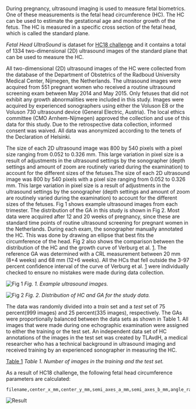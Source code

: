 During pregnancy, ultrasound imaging is used to measure fetal biometrics. One of these measurements is the fetal head circumference (HC). The HC can be used to estimate the gestational age and monitor growth of the fetus. The HC is measured in a specific cross section of the fetal head, which is called the standard plane.

*Fetal Head UltraSound* is dataset for [HC18 challenge](https://hc18.grand-challenge.org/) and it contains a total of 1334 two-dimensional (2D) ultrasound images of the standard plane that can be used to measure the HC.

All two-dimensional (2D) ultrasound images of the HC were collected from the database of the Department of Obstetrics of the Radboud University Medical Center, Nijmegen, the Netherlands. The ultrasound images were acquired from 551 pregnant women who received a routine ultrasound screening exam between May 2014 and May 2015. Only fetuses that did not exhibit any growth abnormalities were included in this study. Images were acquired by experienced sonographers using either the Voluson E8 or the Voluson 730 ultrasound device (General Electric, Austria). The local ethics committee (CMO Arnhem-Nijmegen) approved the collection and use of this data for this study. Due to the retrospective data collection, informed consent was waived. All data was anonymized according to the tenets of the Declaration of Helsinki.

The size of each 2D ultrasound image was 800 by 540 pixels with a pixel size ranging from 0.052 to 0.326 mm. This large variation in pixel size is a result of adjustments in the ultrasound settings by the sonographer (depth settings and amount of zoom are routinely varied during the examination) to account for the different sizes of the fetuses.The size of each 2D ultrasound image was 800 by 540 pixels with a pixel size ranging from 0.052 to 0.326 mm. This large variation in pixel size is a result of adjustments in the ultrasound settings by the sonographer (depth settings and amount of zoom are routinely varied during the examination) to account for the different sizes of the fetuses. Fig 1 shows example ultrasound images from each trimester. The distribution of the GA in this study is shown in Fig 2. Most data were acquired after 12 and 20 weeks of pregnancy, since these are standard time points of routine ultrasound screening for pregnant women in the Netherlands. During each exam, the sonographer manually annotated the HC. This was done by drawing an ellipse that best fits the circumference of the head. Fig 2 also shows the comparison between the distribution of the HC and the growth curve of Verburg et al. [1](https://obgyn.onlinelibrary.wiley.com/doi/full/10.1002/uog.5225). The reference GA was determined with a CRL measurement between 20 mm (8+4 weeks) and 68 mm (12+6 weeks). All the HCs that fell outside the 3-97 percent confidence interval of the curve of Verburg et al. [1](https://obgyn.onlinelibrary.wiley.com/doi/full/10.1002/uog.5225) were individually checked to ensure no mistakes were made during data collection.

![Fig 1](https://i.ibb.co/Z2RtpHw/pone-0200412-g001.png)
_Fig. 1. Example ultrasound images._

![Fig 2](https://i.ibb.co/0CVRsMk/pone-0200412-g002.png)
_Fig. 2. Distribution of HC and GA for the study data._

The data was randomly divided into a *train* set and a *test* set of 75 percent(999 images) and 25 percent(335 images), respectively. The GAs were proportionally balanced between the data sets as shown in Table 1. All images that were made during one echographic examination were assigned to either the training or the test set. An independent data set of HC annotations of the images in the test set was created by TLAvdH, a medical researcher who has a technical background in ultrasound imaging and received training by an experienced sonographer in measuring the HC.

[Table 1](https://i.ibb.co/HgCYyTP/pone-0200412-t001.png)
_Table 1. Number of images in the training and the test set._

As a result of HC18 challenge, the following fetal head circumference parameters are calculated:

``` apa
filename,center_x_mm,center_y_mm,semi_axes_a_mm,semi_axes_b_mm,angle_rad
```

![Result](https://i.ibb.co/5WXS0V3/Grand-Challange-Values-90xw-KFs.png)
